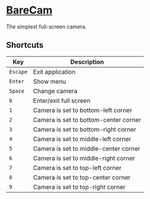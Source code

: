 [BareCam](https://medo64.com/barecam/)
======================================

The simplest full-screen camera.


## Shortcuts

| Key               | Description                                            |
|-------------------|--------------------------------------------------------|
| `Escape`          | Exit application                                       |
| `Enter`           | Show menu                                              |
| `Space`           | Change camera                                          |
| `0`               | Enter/exit full screen                                 |
| `1`               | Camera is set to bottom-left corner                    |
| `2`               | Camera is set to bottom-center corner                  |
| `3`               | Camera is set to bottom-right corner                   |
| `4`               | Camera is set to middle-left corner                    |
| `5`               | Camera is set to middle-center corner                  |
| `6`               | Camera is set to middle-right corner                   |
| `7`               | Camera is set to top-left corner                       |
| `8`               | Camera is set to top-center corner                     |
| `9`               | Camera is set to top-right corner                      |
